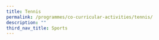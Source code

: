 ```yaml
---
title: Tennis
permalink: /programmes/co-curricular-activities/tennis/
description: ""
third_nav_title: Sports
---
```

